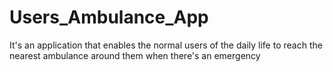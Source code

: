 # Users_Ambulance_App
 It's an application that enables the normal users of the daily life to reach the nearest ambulance around them when there's an emergency
